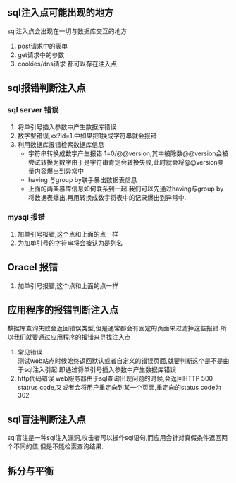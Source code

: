 ## sql注入点可能出现的地方
sql注入点会出现在一切与数据库交互的地方
1. post请求中的表单
2. get请求中的参数
3. cookies/dns请求 都可以存在注入点

## sql报错判断注入点
### sql server 错误
1. 将单引号插入参数中产生数据库错误
2. 数字型错误,xx?id=1.中如果把1换成字符串就会报错
3. 利用数据库报错检索数据库信息
    + 字符串转换成数字产生报错
    1=0/@@version,其中被除数@@version会被尝试转换为数字由于是字符串肯定会转换失败,此时就会将@@version变量内容爆出到异常中
    + having 与group by联手暴出数据表信息
    + 上面的两条暴库信息如何联系到一起.我们可以先通过having与group by将数据表爆出,再用转换成数字将表中的记录爆出到异常中.
    
### mysql 报错
1. 加单引号报错,这个点和上面的点一样
2. 为加单引号的字符串将会被认为是列名

## Oracel 报错
1. 加单引号报错,这个点和上面的点一样

## 应用程序的报错判断注入点
数据库查询失败会返回错误类型,但是通常都会有固定的页面来过滤掉这些报错.所以我们就要通过应用程序的报错来寻找注入点
1. 常见错误  
测试web站点时候始终返回默认或者自定义的错误页面,就要判断这个是不是由于sql注入引起.即通过将单引号插入参数中产生数据库错误
2. http代码错误
web服务器由于sql查询出现问题的时候,会返回HTTP 500 statrus code,又或者会将用户重定向到某一个页面,重定向的status code为302

## sql盲注判断注入点

sql盲注是一种sql注入漏洞,攻击者可以操作sql语句,而应用会针对真假条件返回两个不同的值,但是不能检索查询结果.

## 拆分与平衡

